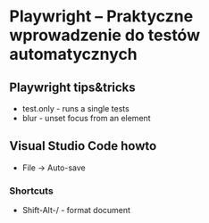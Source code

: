 # Playwright – Praktyczne wprowadzenie do testów automatycznych

## Playwright tips&tricks

- test.only - runs a single tests
- blur - unset focus from an element

## Visual Studio Code howto
- File -> Auto-save

### Shortcuts
- Shift-Alt-/ - format document